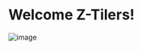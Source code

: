 # Welcome Z-Tilers!

![image](https://github.com/NDZL/Z-TILES/assets/11386676/470146b4-f001-4f98-b2ea-01cec568553a)
